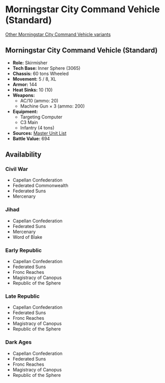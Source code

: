 # Morningstar City Command Vehicle (Standard) 

[Other Morningstar City Command Vehicle variants](../morningstar_city_command_vehicle.md) 

## Morningstar City Command Vehicle (Standard) 

- **Role:** Skirmisher 
- **Tech Base:** Inner Sphere (3065) 
- **Chassis:** 60 tons Wheeled 
- **Movement:** 5 / 8, XL 
- **Armor:** 144 
- **Heat Sinks:** 10 (10) 
- **Weapons:** 
  - AC/10 (ammo: 20) 
  - Machine Gun × 3 (ammo: 200) 
- **Equipment:** 
  - Targeting Computer 
  - C3 Main 
  - Infantry (4 tons) 
- **Sources:** [Master Unit List](http://masterunitlist.info/Unit/Details/4671/morningstar-city-command-vehicle-standard) 
- **Battle Value:** 694 

## Availability 

### Civil War 

- Capellan Confederation 
- Federated Commonwealth 
- Federated Suns 
- Mercenary 

### Jihad 

- Capellan Confederation 
- Federated Suns 
- Mercenary 
- Word of Blake 

### Early Republic 

- Capellan Confederation 
- Federated Suns 
- Fronc Reaches 
- Magistracy of Canopus 
- Republic of the Sphere 

### Late Republic 

- Capellan Confederation 
- Federated Suns 
- Fronc Reaches 
- Magistracy of Canopus 
- Republic of the Sphere 

### Dark Ages 

- Capellan Confederation 
- Federated Suns 
- Fronc Reaches 
- Magistracy of Canopus 
- Republic of the Sphere 

